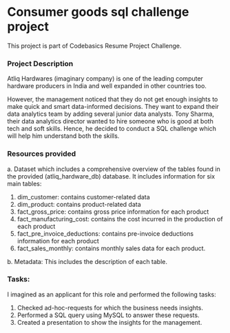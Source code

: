 # Consumer goods sql challenge project

This project is part of Codebasics Resume Project Challenge.

### Project Description

Atliq Hardwares (imaginary company) is one of the leading computer hardware producers in India and well expanded in other countries too.

However, the management noticed that they do not get enough insights to make quick and smart data-informed decisions. They want to expand their data analytics team by adding several junior data analysts. Tony Sharma, their data analytics director wanted to hire someone who is good at both tech and soft skills. Hence, he decided to conduct a SQL challenge which will help him understand both the skills.

### Resources provided

a.   Dataset which includes a comprehensive overview of the tables found in the provided (atliq_hardware_db) database. It includes information for six main tables:

1. dim_customer: contains customer-related data
2. dim_product: contains product-related data
3. fact_gross_price: contains gross price information for each product
4. fact_manufacturing_cost: contains the cost incurred in the production of each product
5. fact_pre_invoice_deductions: contains pre-invoice deductions information for each product
6. fact_sales_monthly: contains monthly sales data for each product.

b.    Metadata: This includes the description of each table.

### Tasks:  

I imagined as an applicant for this role and performed the following tasks:

1.    Checked ad-hoc-requests for which the business needs insights.
2.    Performed a SQL query using MySQL to answer these requests. 
3.    Created a presentation to show the insights for the management.
